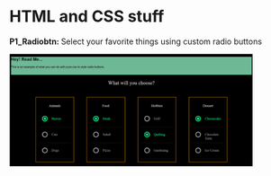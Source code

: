 # HTML and CSS stuff

<b>P1_Radiobtn:  </b> Select your favorite things using custom radio buttons

<img src="P1_Radiobtn.png" height=200 alt="Radio Button">
